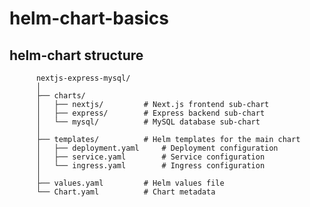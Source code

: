 # helm-chart-basics

## helm-chart structure

          nextjs-express-mysql/
          │
          ├── charts/
          │   ├── nextjs/         # Next.js frontend sub-chart
          │   ├── express/        # Express backend sub-chart
          │   └── mysql/          # MySQL database sub-chart
          │
          ├── templates/          # Helm templates for the main chart
          │   ├── deployment.yaml     # Deployment configuration
          │   ├── service.yaml        # Service configuration
          │   └── ingress.yaml        # Ingress configuration
          │
          ├── values.yaml         # Helm values file
          └── Chart.yaml          # Chart metadata
